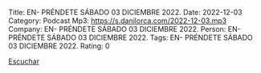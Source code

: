 Title: EN- PRÉNDETE SÁBADO 03 DICIEMBRE 2022.
Date: 2022-12-03
Category: Podcast
Mp3: https://s.danilorca.com/2022-12-03.mp3
Company: EN- PRÉNDETE SÁBADO 03 DICIEMBRE 2022.
Person: EN- PRÉNDETE SÁBADO 03 DICIEMBRE 2022.
Tags: EN- PRÉNDETE SÁBADO 03 DICIEMBRE 2022.
Rating: 0

<a href="https://s.danilorca.com/2022-12-03.mp3" type="audio/mpeg">
Escuchar
</a>
